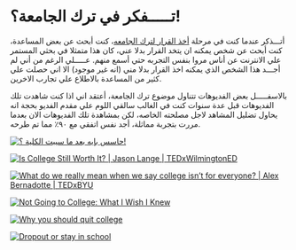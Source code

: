 # تـــــفكر في ترك الجامعة؟!

أتـــذكر عندما كنت في مرحلة [أخذ القرار لترك الجامعه](/why-i-left-medical-school)، كنت أبحث عن بعض المساعدة، كنت أبحث عن شخص يمكنه ان يتخد القرار بدلا عني، كان هذا متمثلا في بحثي المستمر علي الانترنت عن أناس مروا بنفس التجربه حتي أسمع منهم. عـــــلي الرغم من أني لم أجـــد هذا الشخص الذي يمكنه اخذ القرار بدلا مني (انه غير موجود) الا اني حصلت علي كثير من المساعدة بالاطلاع علي تجارب الاخرين.

بالاسفـــــل بعض الفديوهات تتناول موضوع ترك الجامعة، أعتقد اني اذا كنت شاهدت تلك الفديوهات قبل عدة سنوات كنت في الغالب سالقي اللوم علي مقدم الفديو بحجة انه يحاول تضليل المشاهد لاجل مصلحته الخاصه، لكن بمشاهدة تلك الفديوهات الان بعدما مررت بتجربة مماثلة، أجد نفس اتفقي مع ٩٠٪ مما تم طرحه.

[![حاسس بإيه بعد ما سيبت الكلية ؟!](how-i-feel-after-i-left-school.png)](https://youtu.be/dpcp8Ps1Ucs?t=1282)

[![Is College Still Worth It? | Jason Lange | TEDxWilmingtonED](is-college-still-worth-it.png)](https://www.youtube.com/watch?v=dpcp8Ps1Ucs)

[![What do we really mean when we say college isn’t for everyone? | Alex Bernadotte | TEDxBYU](college-isnnot-for-everyone.png)](https://www.youtube.com/watch?v=eXw9o4j43iY)

[![Not Going to College: What I Wish I Knew](not-going-to-college-what-i-wish-i-knew.png)](https://www.youtube.com/watch?v=_nClrnP9LMM)

[![Why you should quit college](why-you-should-quit-college.png)](https://www.youtube.com/watch?v=5RiR6cBLkFg)

[![Dropout or stay in school](dropout-or-stay-in-school.png)](https://www.youtube.com/watch?v=rwqD4V4c-qo)

